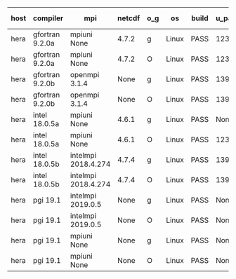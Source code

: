 

| host     | compiler                              | mpi                      | netcdf        | o_g        | os       | build       | u_pass          | u_fail          | s_pass            | s_fail            | e_pass             | e_fail             | nuopc_pass       | nuopc_fail       | artifacts link          |
|----------|---------------------------------------|--------------------------|---------------|------------|----------|-------------|-----------------|-----------------|-------------------|-------------------|--------------------|--------------------|------------------|------------------|-------------------------|
| hera | gfortran 9.2.0a | mpiuni None  | 4.7.2  | g | Linux | PASS | 12338 | 0 | 8 | 0 | 43 | 0 | None | None | <a href="https://github.com/esmf-org/esmf-test-artifacts/tree/0475cd58d55c9c2f68024f92dd9b83979b1e6e7d/feature_reuse-RH/gfortran/9.2.0a/g/mpiuni/None" target="_blank">0475cd5</a> | 
| hera | gfortran 9.2.0a | mpiuni None  | 4.7.2  | O | Linux | PASS | 12338 | 0 | 8 | 0 | 43 | 0 | None | None | <a href="https://github.com/esmf-org/esmf-test-artifacts/tree/46822568ae54561c9703572b2c6f2a4d0fff8257/feature_reuse-RH/gfortran/9.2.0a/O/mpiuni/None" target="_blank">4682256</a> | 
| hera | gfortran 9.2.0b | openmpi 3.1.4  | None  | g | Linux | PASS | 13917 | 0 | 49 | 0 | 80 | 0 | 52 | 0 | <a href="https://github.com/esmf-org/esmf-test-artifacts/tree/0fa4dd6b9552a7debbc0e9e130ad46ccf1ace41b/feature_reuse-RH/gfortran/9.2.0b/g/openmpi/3.1.4" target="_blank">0fa4dd6</a> | 
| hera | gfortran 9.2.0b | openmpi 3.1.4  | None  | O | Linux | PASS | 13917 | 0 | 49 | 0 | 80 | 0 | 52 | 0 | <a href="https://github.com/esmf-org/esmf-test-artifacts/tree/efa9a9626420289e55f8ecae17b577dfb28b5964/feature_reuse-RH/gfortran/9.2.0b/O/openmpi/3.1.4" target="_blank">efa9a96</a> | 
| hera | intel 18.0.5a | mpiuni None  | 4.6.1  | g | Linux | PASS | None | None | None | None | None | None | None | None | <a href="https://github.com/esmf-org/esmf-test-artifacts/tree/5ba6ecb3d7cc5cddd317ce43bfead9f080c7047a/feature_reuse-RH/intel/18.0.5a/g/mpiuni/None" target="_blank">5ba6ecb</a> | 
| hera | intel 18.0.5a | mpiuni None  | 4.6.1  | O | Linux | PASS | 12338 | 0 | 8 | 0 | 43 | 0 | None | None | <a href="https://github.com/esmf-org/esmf-test-artifacts/tree/4f4b4d49959ddcee8171376835b891f9e205276e/feature_reuse-RH/intel/18.0.5a/O/mpiuni/None" target="_blank">4f4b4d4</a> | 
| hera | intel 18.0.5b | intelmpi 2018.4.274  | 4.7.4  | g | Linux | PASS | 13917 | 0 | 49 | 0 | 80 | 0 | 52 | 0 | <a href="https://github.com/esmf-org/esmf-test-artifacts/tree/707736baa1fd280f9ae7c988f9b5353e4af9f66b/feature_reuse-RH/intel/18.0.5b/g/intelmpi/2018.4.274" target="_blank">707736b</a> | 
| hera | intel 18.0.5b | intelmpi 2018.4.274  | 4.7.4  | O | Linux | PASS | 13917 | 0 | 49 | 0 | 80 | 0 | 52 | 0 | <a href="https://github.com/esmf-org/esmf-test-artifacts/tree/c49f6faa4005fc7a86680364297f07726b29b1f9/feature_reuse-RH/intel/18.0.5b/O/intelmpi/2018.4.274" target="_blank">c49f6fa</a> | 
| hera | pgi 19.1 | intelmpi 2019.0.5  | None  | g | Linux | PASS | None | None | None | None | None | None | None | None | <a href="https://github.com/esmf-org/esmf-test-artifacts/tree/df46fab7f3bb663c10c302462a8c21f44b2385cb/feature_reuse-RH/pgi/19.1/g/intelmpi/2019.0.5" target="_blank">df46fab</a> | 
| hera | pgi 19.1 | intelmpi 2019.0.5  | None  | O | Linux | PASS | None | None | None | None | None | None | None | None | <a href="https://github.com/esmf-org/esmf-test-artifacts/tree/1da70fe7d5eb28c062daaf5c274b0669da40c2be/feature_reuse-RH/pgi/19.1/O/intelmpi/2019.0.5" target="_blank">1da70fe</a> | 
| hera | pgi 19.1 | mpiuni None  | None  | g | Linux | PASS | None | None | None | None | None | None | None | None | <a href="https://github.com/esmf-org/esmf-test-artifacts/tree/cec29d2151bb4cf8633005776160f937333c9902/feature_reuse-RH/pgi/19.1/g/mpiuni/None" target="_blank">cec29d2</a> | 
| hera | pgi 19.1 | mpiuni None  | None  | O | Linux | PASS | None | None | None | None | None | None | None | None | <a href="https://github.com/esmf-org/esmf-test-artifacts/tree/849724a475194d44323ee35c47a6710b15da567d/feature_reuse-RH/pgi/19.1/O/mpiuni/None" target="_blank">849724a</a> | 
